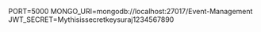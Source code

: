 PORT=5000
MONGO_URI=mongodb://localhost:27017/Event-Management
JWT_SECRET=Mythisissecretkeysuraj1234567890
